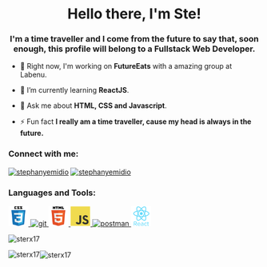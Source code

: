 <h1 align="center">Hello there, I'm Ste!</h1>
<h3 align="center">I'm a time traveller and I come from the future to say that, soon enough, this profile will belong to a Fullstack Web Developer.</h3>

- 🔭 Right now, I'm working on **FutureEats** with a amazing group at Labenu.

- 🌱 I’m currently learning **ReactJS**.

- 💬 Ask me about **HTML, CSS and Javascript**.

- ⚡ Fun fact **I really am a time traveller, cause my head is always in the future.**

<h3 align="left">Connect with me:</h3>
<p align="left">
<a href="https://linkedin.com/in/stephanyemidio" target="blank"><img align="center" src="https://raw.githubusercontent.com/rahuldkjain/github-profile-readme-generator/master/src/images/icons/Social/linked-in-alt.svg" alt="stephanyemidio" height="30" width="40" /></a>
<a href="mailto:dev.semidio@gmail.com" target="blank"><img align="center" src="https://user-images.githubusercontent.com/71826255/192363918-728f2d31-f845-4b72-aa12-5691fb92bba3.png" alt="stephanyemidio" height="40" width="40" /></a>
</p>

<h3 align="left">Languages and Tools:</h3>
<p align="left"> <a href="https://www.w3schools.com/css/" target="_blank" rel="noreferrer"> <img src="https://raw.githubusercontent.com/devicons/devicon/master/icons/css3/css3-original-wordmark.svg" alt="css3" width="40" height="40"/> </a> <a href="https://git-scm.com/" target="_blank" rel="noreferrer"> <img src="https://www.vectorlogo.zone/logos/git-scm/git-scm-icon.svg" alt="git" width="40" height="40"/> </a> <a href="https://www.w3.org/html/" target="_blank" rel="noreferrer"> <img src="https://raw.githubusercontent.com/devicons/devicon/master/icons/html5/html5-original-wordmark.svg" alt="html5" width="40" height="40"/> </a> <a href="https://developer.mozilla.org/en-US/docs/Web/JavaScript" target="_blank" rel="noreferrer"> <img src="https://raw.githubusercontent.com/devicons/devicon/master/icons/javascript/javascript-original.svg" alt="javascript" width="40" height="40"/> </a> <a href="https://postman.com" target="_blank" rel="noreferrer"> <img src="https://www.vectorlogo.zone/logos/getpostman/getpostman-icon.svg" alt="postman" width="40" height="40"/> </a> <a href="https://reactjs.org/" target="_blank" rel="noreferrer"> <img src="https://raw.githubusercontent.com/devicons/devicon/master/icons/react/react-original-wordmark.svg" alt="react" width="40" height="40"/> </a> </p>


<p>&nbsp;<img align="left" src="https://github-readme-stats.vercel.app/api?username=sterx17&show_icons=true&locale=en" alt="sterx17" /></p>

<p><img align="left" src="https://github-readme-streak-stats.herokuapp.com/?user=sterx17&" alt="sterx17" /></p>
<p><img align="center" src="https://github-readme-stats.vercel.app/api/top-langs?username=sterx17&show_icons=true&locale=en&layout=compact" alt="sterx17" /></p>
